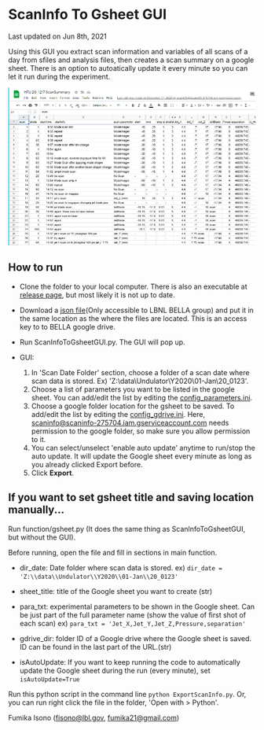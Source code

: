# ScanInfo To Gsheet GUI

Last updated on Jun 8th, 2021

Using this GUI you extract scan information and variables of all scans of a day from sfiles and analysis files, then creates a scan summary on a google sheet. There is an option to autoatically update it every minute so you can let it run during the experiment.

![example google sheet](example2.png)

## How to run

* Clone the folder to your local computer. There is also an executable at [release page](https://github.com/GEECS-BELLA/GEECS-Plugins/releases), but most likely it is not up to date.

* Download a [json file](https://drive.google.com/file/d/1q3kZ9eK_sg6X9vrSyA4xOed_7NVv9z0U/view?usp=sharing)(Only accessible to LBNL BELLA group) and put it in the same location as the where the files are located. This is an access key to to BELLA google drive.

* Run ScanInfoToGsheetGUI.py. The GUI will pop up.

* GUI: 
    1. In 'Scan Date Folder' section, choose a folder of a scan date where scan data is stored. Ex) 'Z:\\data\\Undulator\\Y2020\\01-Jan\\20_0123'. 
    2. Choose a list of parameters you want to be listed in the google sheet. You can add/edit the list by editing the [config_parameters.ini](config_parameters.ini).
    3. Choose a google folder location for the gsheet to be saved. To add/edit the list by editing the [config_gdrive.ini](config_gdrive.ini). Here, scaninfo@scaninfo-275704.iam.gserviceaccount.com needs permission to the google folder, so make sure you allow permission to it.
    4. You can select/unselect 'enable auto update' anytime to run/stop the auto update. It will update the Google sheet every minute as long as you already clicked Export before.
    5. Click **Export**.

## If you want to set gsheet title and saving location manually...
Run function/gsheet.py (It does the same thing as ScanInfoToGsheetGUI, but without the GUI).

Before running, open the file and fill in sections in main function.

* dir_date: Date folder where scan data is stored.
    ex) `dir_date = 'Z:\\data\\Undulator\\Y2020\\01-Jan\\20_0123'`
    
* sheet_title: title of the Google sheet you want to create (str)

* para_txt: experimental parameters to be shown in the Google sheet. Can be just part of the full parameter name (show the value of first shot of each scan) 
    ex) `para_txt = 'Jet_X,Jet_Y,Jet_Z,Pressure,separation'`
    
* gdrive_dir: folder ID of a Google drive where the Google sheet is saved. ID can be found in the last part of the URL.(str)

* isAutoUpdate: If you want to keep running the code to automatically update the Google sheet during the run (every minute), set `isAutoUpdate=True`

Run this python script in the command line `python ExportScanInfo.py`. Or, you can run right click the file in the folder, 'Open with > Python'.

Fumika Isono (fisono@lbl.gov, fumika21@gmail.com)
